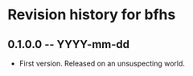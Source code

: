 # Revision history for bfhs

## 0.1.0.0 -- YYYY-mm-dd

* First version. Released on an unsuspecting world.
